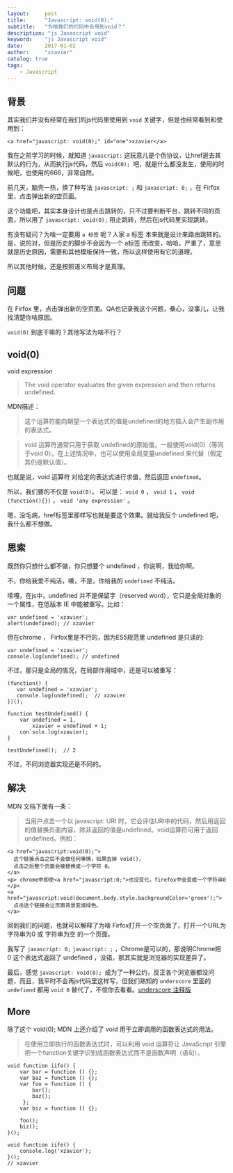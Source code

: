 ```yaml
---
layout:     post
title:      "Javascript: void(0);"
subtitle:   "为啥我们的代码中会用到void？"
description: "js Javascript void"
keyword:    "js Javascript void"
date:       2017-01-02
author:     "xzavier"
catalog: true
tags:
    - Javascript
---
```


## 背景

其实我们并没有经常在我们的js代码里使用到 `void` 关键字，但是也经常看到和使用到：

    <a href="javascript: void(0);" id="one">xzavier</a>

我在之前学习的时候，就知道 `javascript:` 这玩意儿是个伪协议，让href逝去其默认的行为，从而执行js代码，然后 `void(0); `吧，就是什么都没发生，使用的时候吧，也使用的666，非常自然。

前几天，脑壳一热，换了种写法 `javascript: ;` 和 `javascript: 0;` ，在 Firfox 里，点击弹出新的空页面。

这个功能吧，其实本身设计也是点击跳转的，只不过要判断平台，跳转不同的页面，所以用了 `javascript: void(0);` 阻止跳转，然后在js代码里实现跳转。

有没有疑问？为啥一定要用 `a 标签` 呢？人家 a 标签 本来就是设计来路由跳转的。是，说的对，但是历史的脚步不会因为一个 a标签 而改变，哈哈，严重了，意思就是历史原因，需要和其他模板保持一致，所以这样使用有它的道理。

所以其他时候，还是按照语义布局才是真理。

## 问题

在 Firfox 里，点击弹出新的空页面。QA也记录我这个问题，桑心，没事儿，让我找清楚你啥原因。

`void(0)` 到底干嘛的？其他写法为啥不行？

## void(0)

void expression

>The void operator evaluates the given expression and then returns undefined.

MDN描述：

>这个运算符能向期望一个表达式的值是undefined的地方插入会产生副作用的表达式。

>void 运算符通常只用于获取 undefined的原始值，一般使用void(0)（等同于void 0）。在上述情况中，也可以使用全局变量undefined 来代替（假定其仍是默认值）。

也就是说，void 运算符 对给定的表达式进行求值，然后返回 `undefined`。

所以，我们要的不仅是 `void(0)`， 可以是： `void 0` ， `void 1` ， `void (function(){})` ， `void 'any expression'` 。

嗯，没毛病，href标签里那样写也就是要这个效果。就给我反个 undefined 吧，我什么都不想做。

## 思索

既然你只想什么都不做，你只想要个 undefined ，你说啊，我给你啊。

不，你给我爱不纯洁，噢，不是，你给我的 `undefined` 不纯洁。

嗦嘎，在js中，undefined 并不是保留字（reserved word），它只是全局对象的一个属性，在低版本 IE 中能被重写。比如：

    var undefined = 'xzavier';
    alert(undefined); // xzavier

但在chrome ， Firfox里是不行的，因为ES5规范里 undefined 是只读的:

    var undefined = 'xzavier';
    console.log(undefined); // undefined

不过，那只是全局的情况，在局部作用域中，还是可以被重写：

    (function() {
       var undefined = 'xzavier';
       console.log(undefined);  // xzavier
    })();
    
    function testUndefined() {
        var undefined = 1,
            xzavier = undefined + 1;
        con`sole.log(xzavier);
    }
    
    testUndefined();  // 2

不过，不同浏览器实现还是不同的。

## 解决

MDN 文档下面有一条：

>当用户点击一个以 javascript: URI 时，它会评估URI中的代码，然后用返回的值替换页面内容，除非返回的值是undefined。void运算符可用于返回undefined。例如：

    <a href="javascript:void(0);">
      这个链接点击之后不会做任何事情，如果去掉 void()，
      点击之后整个页面会被替换成一个字符 0。
    </a>
    <p> chrome中即使<a href="javascript:0;">也没变化，firefox中会变成一个字符串0 </p>
    <a href="javascript:void(document.body.style.backgroundColor='green');">
      点击这个链接会让页面背景变成绿色。
    </a>

回到我们的问题，也就可以解释了为啥 Firfox打开一个空页面了，打开一个URL为 字符串为0 或 字符串为空 的一个页面。

我写了 `javascript: 0;`  `javascript: ;` ，Chrome是可以的，那说明Chrome把 0 这个表达式返回了 undefined ，没错，那其实就是浏览器的实现差异了。

最后，感觉 `javascript: void(0); `成为了一种公约，反正各个浏览器都没问题，而且，我平时不会再js代码里这样写，但我们熟知的 `underscore` 里面的 `undefiend` 都用 `void 0` 替代了，不信你去看看。[underscore 注释版][1]

## More

除了这个 void(0); MDN 上还介绍了 void 用于立即调用的函数表达式的用法。

>在使用立即执行的函数表达式时，可以利用 void 运算符让 JavaScript 引擎把一个function关键字识别成函数表达式而不是函数声明（语句）。

    void function iife() {
        var bar = function () {};
        var baz = function () {};
        var foo = function () {
            bar();
            baz();
         };
        var biz = function () {};
    
        foo();
        biz();
    }();

    void function iife() {
        console.log('xzavier');
    }();
    // xzavier


  [1]: https://github.com/hanzichi/underscore-analysis/blob/master/underscore-1.8.3.js/underscore-1.8.3-analysis.js
